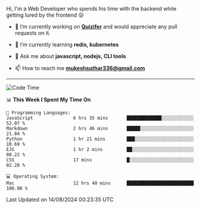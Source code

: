 Hi, I'm a Web Developer who spends his time with the backend while getting lured by the frontend 😜

- 🔭 I’m currently working on **[Quizifer](https://github.com/SutharMukesh/Quizifer/)** and would appreciate any pull requests on it.

- 🌱 I’m currently learning **redis, kubernetes**

- 💬 Ask me about **javascript, nodejs, CLI tools**

- 📫 How to reach me **mukeshsuthar336@gmail.com**

---
<!--START_SECTION:waka-->
![Code Time](http://img.shields.io/badge/Code%20Time-3%2C102%20hrs%2033%20mins-blue)

📊 **This Week I Spent My Time On** 

```text
💬 Programming Languages: 
JavaScript               6 hrs 35 mins       █████████████░░░░░░░░░░░░   52.07 % 
Markdown                 2 hrs 46 mins       █████░░░░░░░░░░░░░░░░░░░░   21.84 % 
Python                   1 hr 21 mins        ███░░░░░░░░░░░░░░░░░░░░░░   10.69 % 
EJS                      1 hr 2 mins         ██░░░░░░░░░░░░░░░░░░░░░░░   08.22 % 
CSS                      17 mins             █░░░░░░░░░░░░░░░░░░░░░░░░   02.28 % 

💻 Operating System: 
Mac                      12 hrs 40 mins      █████████████████████████   100.00 % 
```


 Last Updated on 14/08/2024 00:23:35 UTC
<!--END_SECTION:waka-->
